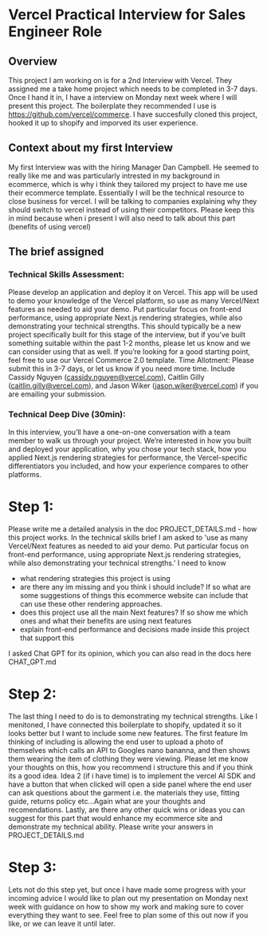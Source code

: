 # Vercel Practical Interview for Sales Engineer Role

## Overview

This project I am working on is for a 2nd Interview with Vercel. They assigned me a take home project which needs to be completed in 3-7 days. Once I hand it in, I have a interview on Monday next week where I will present this project. The boilerplate they recommended I use is https://github.com/vercel/commerce. I have succesfully cloned this project, hooked it up to shopify and imporved its user experience. 

## Context about my first Interview 

My first Interview was with the hiring Manager Dan Campbell. He seemed to really like me and was particularly intrested in my background in ecommerce, which is why i think they tailored my project to have me use their ecommerce template. Essentially I will be the technical resource to close business for vercel. I will be talking to companies explaining why they should switch to vercel instead of using their competitors. Please keep this in mind because when i present I will also need to talk about this part (benefits of using vercel)

## The brief assigned 


### Technical Skills Assessment: 

Please develop an application and deploy it on Vercel. This app will be used to demo your knowledge of the Vercel platform, so use as many Vercel/Next features as needed to aid your demo. Put particular focus on front-end performance, using appropriate Next.js rendering strategies, while also demonstrating your technical strengths. This should typically be a new project specifically built for this stage of the interview, but if you’ve built something suitable within the past 1-2 months, please let us know and we can consider using that as well. If you’re looking for a good starting point, feel free to use our Vercel Commerce 2.0 template.
Time Allotment: Please submit this in 3-7 days, or let us know if you need more time. Include Cassidy Nguyen (cassidy.nguyen@vercel.com), Caitlin Gilly (caitlin.gilly@vercel.com), and Jason Wiker (jason.wiker@vercel.com) if you are emailing your submission.

### Technical Deep Dive (30min):
 In this interview, you’ll have a one-on-one conversation with a team member to walk us through your project. We’re interested in how you built and deployed your application, why you chose your tech stack, how you applied Next.js rendering strategies for performance, the Vercel-specific differentiators you included, and how your experience compares to other platforms.


# Step 1: 

Please write me a detailed analysis in the doc PROJECT_DETAILS.md - how this project works. In the technical skills brief I am asked to 'use as many Vercel/Next features as needed to aid your demo. Put particular focus on front-end performance, using appropriate Next.js rendering strategies, while also demonstrating your technical strengths.' I need to know

- what rendering strategies this project is using 
- are there any im missing and you think i should include? If so what are some suggestions of things this ecommerce website can include that can use these other rendering approaches. 
- does this project use all the main Next features? If so show me which ones and what their benefits are using next features
- explain front-end performance and decisions made inside this project that support this 

I asked Chat GPT for its opinion, which you can also read in the docs here CHAT_GPT.md

# Step 2:

The last thing I need to do is to demonstrating my technical strengths. Like I menitoned, I have connected this boilerplate to shopify, updated it so it looks better but I want to include some new features. The first feature Im thinking of including is allowing the end user to upload a photo of themselves which calls an API to Googles nano bananna, and then shows them wearing the item of clothing they were viewing. Please let me know your thoughts on this, how you recommend i structure this and if you think its a good idea. Idea 2 (if i have time) is to implement the vercel AI SDK and have a button that when clicked will open a side panel where the end user can ask questions about the garment i.e. the materials they use, fitting guide, returns policy etc...Again what are your thoughts and recomendations. Lastly, are there any other quick wins or ideas you can suggest for this part that would enhance my ecommerce site and demonstrate my technical ability. Please write your answers in PROJECT_DETAILS.md

# Step 3:

Lets not do this step yet, but once I have made some progress with your incoming advice I would like to plan out my presentation on Monday next week with guidance on how to show my work and making sure to cover everything they want to see. Feel free to plan some of this out now if you like, or we can leave it until later. 